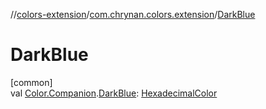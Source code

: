//[colors-extension](../../index.md)/[com.chrynan.colors.extension](index.md)/[DarkBlue](-dark-blue.md)

# DarkBlue

[common]\
val [Color.Companion](../../../colors-core/colors-core/com.chrynan.colors/-color/-companion/index.md).[DarkBlue](-dark-blue.md): [HexadecimalColor](../../../colors-core/colors-core/com.chrynan.colors/-hexadecimal-color/index.md)
